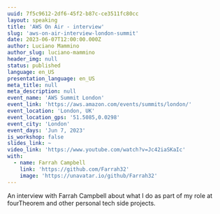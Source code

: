 ```yaml
---
uuid: 7f5c9612-2df6-45f2-b87c-ce3511fc80cc
layout: speaking
title: 'AWS On Air - interview'
slug: 'aws-on-air-interview-london-summit'
date: 2023-06-07T12:00:00.000Z
author: Luciano Mammino
author_slug: luciano-mammino
header_img: null
status: published
language: en_US
presentation_language: en_US
meta_title: null
meta_description: null
event_name: 'AWS Summit London'
event_link: 'https://aws.amazon.com/events/summits/london/'
event_location: 'London, UK'
event_location_gps: '51.5085,0.0298'
event_city: 'London'
event_days: 'Jun 7, 2023'
is_workshop: false
slides_link: ~
video_link: 'https://www.youtube.com/watch?v=Jc42iaSKaIc'
with:
  - name: Farrah Campbell
    link: 'https://github.com/Farrah32'
    image: 'https://unavatar.io/github/Farrah32'
---
```


An interview with Farrah Campbell about what I do as part of my role at fourTheorem and other personal tech side projects.